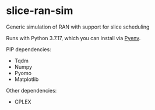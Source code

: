 # slice-ran-sim
Generic simulation of RAN with support for slice scheduling

Runs with Python 3.7.17, which you can install via [Pyenv](https://github.com/pyenv/pyenv).

PIP dependencies:
- Tqdm
- Numpy
- Pyomo
- Matplotlib

Other dependencies:
- CPLEX
